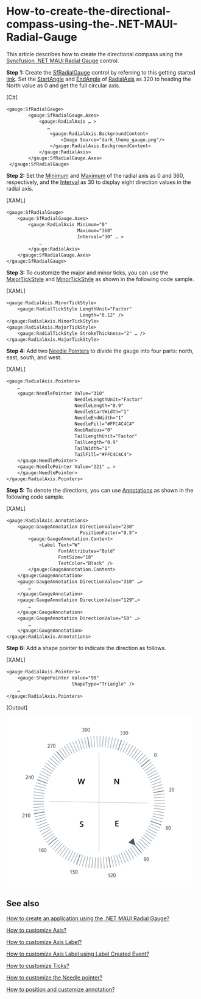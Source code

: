 # How-to-create-the-directional-compass-using-the-.NET-MAUI-Radial-Gauge
This article describes how to create the directional compass using the [Syncfusion .NET MAUI Radial Gauge](https://www.syncfusion.com/maui-controls/maui-radial-gauge) control.

**Step 1:** Create the [SfRadialGauge](https://help.syncfusion.com/cr/maui/Syncfusion.Maui.Gauges.SfRadialGauge.html) control by referring to this getting started [link](https://help.syncfusion.com/maui/radialgauge/getting-started#creating-an-application-using-the-net-maui-radial-gauge). Set the [StartAngle](https://help.syncfusion.com/cr/maui/Syncfusion.Maui.Gauges.RadialAxis.html#Syncfusion_Maui_Gauges_RadialAxis_StartAngle) and [EndAngle](https://help.syncfusion.com/cr/maui/Syncfusion.Maui.Gauges.RadialAxis.html#Syncfusion_Maui_Gauges_RadialAxis_EndAngle) of [RadialAxis](https://help.syncfusion.com/cr/maui/Syncfusion.Maui.Gauges.RadialAxis.html) as 320 to heading the North value as 0 and get the full circular axis.

[C#]
```
<gauge:SfRadialGauge>
        <gauge:SfRadialGauge.Axes>
            <gauge:RadialAxis … >
               …
                <gauge:RadialAxis.BackgroundContent>
                    <Image Source="dark_theme_gauge.png"/>
                </gauge:RadialAxis.BackgroundContent>
            </gauge:RadialAxis>
        </gauge:SfRadialGauge.Axes>
 </gauge:SfRadialGauge>
```

**Step 2:** Set the [Minimum](https://help.syncfusion.com/cr/maui/Syncfusion.Maui.Gauges.RadialAxis.html#Syncfusion_Maui_Gauges_RadialAxis_Minimum) and [Maximum](https://help.syncfusion.com/cr/maui/Syncfusion.Maui.Gauges.RadialAxis.html#Syncfusion_Maui_Gauges_RadialAxis_Maximum) of the radial axis as 0 and 360, respectively, and the [Interval](https://help.syncfusion.com/cr/maui/Syncfusion.Maui.Gauges.RadialAxis.html#Syncfusion_Maui_Gauges_RadialAxis_Interval) as 30 to display eight direction values in the radial axis.

[XAML]
```
<gauge:SfRadialGauge>
    <gauge:SfRadialGauge.Axes>
        <gauge:RadialAxis Minimum="0"
                          Maximum="360"
                          Interval="30" … >
            …
        </gauge:RadialAxis>
    </gauge:SfRadialGauge.Axes>
</gauge:SfRadialGauge>
```

**Step 3:** To customize the major and minor ticks, you can use the [MajorTickStyle](https://help.syncfusion.com/cr/maui/Syncfusion.Maui.Gauges.RadialAxis.html#Syncfusion_Maui_Gauges_RadialAxis_MajorTickStyle) and [MinorTickStyle](https://help.syncfusion.com/cr/maui/Syncfusion.Maui.Gauges.RadialAxis.html#Syncfusion_Maui_Gauges_RadialAxis_MinorTickStyle) as shown in the following code sample.

[XAML]
```
<gauge:RadialAxis.MinorTickStyle>
    <gauge:RadialTickStyle LengthUnit="Factor"
                           Length="0.12" />
</gauge:RadialAxis.MinorTickStyle>
<gauge:RadialAxis.MajorTickStyle>
    <gauge:RadialTickStyle StrokeThickness="2" … />
</gauge:RadialAxis.MajorTickStyle>
```

**Step 4:** Add two [Needle Pointers](https://help.syncfusion.com/cr/maui/Syncfusion.Maui.Gauges.NeedlePointer.html) to divide the gauge into four parts: north, east, south, and west.

[XAML]
```
<gauge:RadialAxis.Pointers>
    …
    <gauge:NeedlePointer Value="310"
                         NeedleLengthUnit="Factor"
                         NeedleLength="0.9"
                         NeedleStartWidth="1"
                         NeedleEndWidth="1"
                         NeedleFill="#FFC4C4C4"
                         KnobRadius="0"
                         TailLengthUnit="Factor"
                         TailLength="0.9"
                         TailWidth="1"
                         TailFill="#FFC4C4C4">
    </gauge:NeedlePointer>
    <gauge:NeedlePointer Value="221" … >
    </gauge:NeedlePointer>
</gauge:RadialAxis.Pointers>
```

**Step 5:** To denote the directions, you can use [Annotations](https://help.syncfusion.com/cr/maui/Syncfusion.Maui.Gauges.GaugeAnnotation.html) as shown in the following code sample.

[XAML]
```
<gauge:RadialAxis.Annotations>
    <gauge:GaugeAnnotation DirectionValue="230"
                           PositionFactor="0.5">
        <gauge:GaugeAnnotation.Content>
            <Label Text="W"
                   FontAttributes="Bold"
                   FontSize="18"
                   TextColor="Black" />
        </gauge:GaugeAnnotation.Content>
    </gauge:GaugeAnnotation>
    <gauge:GaugeAnnotation DirectionValue="310" …>
        …
    </gauge:GaugeAnnotation>
    <gauge:GaugeAnnotation DirectionValue="129"…>
        …
    </gauge:GaugeAnnotation>
    <gauge:GaugeAnnotation DirectionValue="50" …>
        …
    </gauge:GaugeAnnotation>
</gauge:RadialAxis.Annotations>
```

**Step 6:** Add a shape pointer to indicate the direction as follows.

[XAML]
```
<gauge:RadialAxis.Pointers>
    <gauge:ShapePointer Value="90"
                        ShapeType="Triangle" />
    …
</gauge:RadialAxis.Pointers>
```

[Output]

![](Output.png)

## See also

[How to create an application using the .NET MAUI Radial Gauge?](https://help.syncfusion.com/maui/radialgauge/getting-started#creating-an-application-using-the-net-maui-radial-gauge)

[How to customize Axis?](https://help.syncfusion.com/maui/radialgauge/axes#axis-customization)

[How to customize Axis Label?](https://help.syncfusion.com/maui/radialgauge/axes?cs-save-lang=1&cs-lang=csharp#axis-label-customization)

[How to customize Axis Label using Label Created Event?](https://help.syncfusion.com/maui/radialgauge/axes?cs-save-lang=1&cs-lang=csharp#labelcreated)

[How to customize Ticks?](https://help.syncfusion.com/maui/radialgauge/axes?cs-save-lang=1&cs-lang=csharp#tick-customization)

[How to customize the Needle pointer?](https://help.syncfusion.com/maui/radialgauge/needle-pointer#needle-customization)

[How to position and customize annotation?](https://help.syncfusion.com/maui/radialgauge/annotation)
